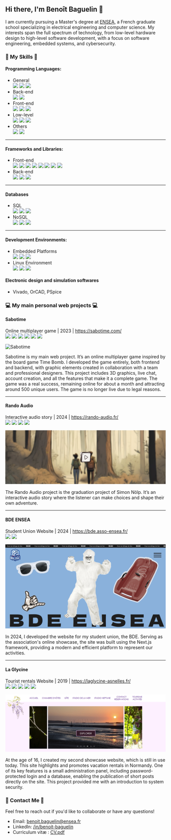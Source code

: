 ## Hi there, I'm Benoît Baguelin 👋

I am currently pursuing a Master's degree at [ENSEA](https://ensea.fr/), a French graduate school specializing in electrical engineering and computer science. My interests span the full spectrum of technology, from low-level hardware design to high-level software development, with a focus on software engineering, embedded systems, and cybersecurity.

### **🚀 My Skills 🚀**

#### **Programming Languages:**
- General   
![](https://img.shields.io/badge/Python-FFD43B?style=for-the-badge&logo=python&logoColor=blue) ![](https://img.shields.io/badge/Java-BC0B19?style=for-the-badge) ![](https://img.shields.io/badge/Ocaml-EC6813?style=for-the-badge&logo=Ocaml&logoColor=white)
- Back-end  
![](https://img.shields.io/badge/Node%20js-339933?style=for-the-badge&logo=nodedotjs&logoColor=white) ![](https://img.shields.io/badge/PHP-777BB4?style=for-the-badge&logo=php&logoColor=white) 
- Front-end  
![](https://img.shields.io/badge/HTML5-E34F26?style=for-the-badge&logo=html5&logoColor=white) ![](https://img.shields.io/badge/CSS3-1572B6?style=for-the-badge&logo=css3&logoColor=white) ![](https://img.shields.io/badge/JavaScript-323330?style=for-the-badge&logo=javascript&logoColor=F7DF1E)
- Low-level   
![](https://img.shields.io/badge/C-00599C?style=for-the-badge&logo=c&logoColor=white) ![](https://img.shields.io/badge/VHDL-33ff330?style=for-the-badge) ![](https://img.shields.io/badge/ASM-000?style=for-the-badge)
- Others   
![](https://img.shields.io/badge/Shell_Script-121011?style=for-the-badge&logo=gnu-bash&logoColor=white) ![](https://img.shields.io/badge/Matlab-ac2400?style=for-the-badge)

---

#### **Frameworks and Libraries:**
- Front-end    
![](https://img.shields.io/badge/React-20232A?style=for-the-badge&logo=react&logoColor=61DAFB) ![](https://img.shields.io/badge/React_Native-20232A?style=for-the-badge&logo=react&logoColor=61DAF) ![](https://img.shields.io/badge/Expo-1B1F23?style=for-the-badge&logo=expo&logoColor=white) ![](https://img.shields.io/badge/jQuery-0769AD?style=for-the-badge&logo=jquery&logoColor=white)
![](https://img.shields.io/badge/Sass-CC6699?style=for-the-badge&logo=sass&logoColor=white) ![](https://img.shields.io/badge/Bootstrap-563D7C?style=for-the-badge&logo=bootstrap&logoColor=white) ![](https://img.shields.io/badge/ThreeJs-black?style=for-the-badge&logo=three.js&logoColor=white) ![](https://img.shields.io/badge/GSAP-93CF2B?style=for-the-badge&logo=greensock&logoColor=white)
- Back-end  
![](https://img.shields.io/badge/next%20js-000000?style=for-the-badge&logo=nextdotjs&logoColor=white) ![](https://img.shields.io/badge/Express%20js-000000?style=for-the-badge&logo=express&logoColor=white) ![](https://img.shields.io/badge/Flask-000000?style=for-the-badge&logo=flask&logoColor=white)

---

#### Databases  
- SQL  
![](https://img.shields.io/badge/MySQL-005C84?style=for-the-badge&logo=mysql&logoColor=white) ![](https://img.shields.io/badge/MariaDB-003545?style=for-the-badge&logo=mariadb&logoColor=white) ![](https://img.shields.io/badge/Sqlite-003B57?style=for-the-badge&logo=sqlite&logoColor=white)
- NoSQL  
![](https://img.shields.io/badge/MongoDB-4EA94B?style=for-the-badge&logo=mongodb&logoColor=white) ![](https://img.shields.io/badge/redis-%23DD0031.svg?&style=for-the-badge&logo=redis&logoColor=white) ![](https://img.shields.io/badge/firebase-ffca28?style=for-the-badge&logo=firebase&logoColor=black)
---

#### **Development Environments:**
- Embedded Platforms  
![](https://img.shields.io/badge/Arduino-00979D?style=for-the-badge&logo=Arduino&logoColor=white) ![](https://img.shields.io/badge/STM32-03234B?style=for-the-badge&logo=stmicroelectronics&logoColor=white) ![](https://img.shields.io/badge/Raspberry%20Pi-A22846?style=for-the-badge&logo=Raspberry%20Pi&logoColor=white)
- Linux Environment    
![](https://img.shields.io/badge/Debian-A81D33?style=for-the-badge&logo=debian&logoColor=white) ![](https://img.shields.io/badge/Ubuntu-E95420?style=for-the-badge&logo=ubuntu&logoColor=white) ![](https://img.shields.io/badge/Kali_Linux-557C94?style=for-the-badge&logo=kali-linux&logoColor=white)

#### Electronic design and simulation softwares  
- Vivado, OrCAD, PSpice

### **💻 My main personal web projects 💻**

#### **Sabotime**  
Online multiplayer game | 2023 | https://sabotime.com/  
![](https://img.shields.io/badge/React-20232A?style=for-the-badge&logo=react&logoColor=61DAFB) ![](https://img.shields.io/badge/ThreeJs-black?style=for-the-badge&logo=three.js&logoColor=white) ![](https://img.shields.io/badge/MongoDB-4EA94B?style=for-the-badge&logo=mongodb&logoColor=white) ![](https://img.shields.io/badge/redis-%23DD0031.svg?&style=for-the-badge&logo=redis&logoColor=white) ![](https://img.shields.io/badge/Express%20js-000000?style=for-the-badge&logo=express&logoColor=white) ![](https://img.shields.io/badge/Socket.io-010101?&style=for-the-badge&logo=Socket.io&logoColor=white)

![Sabotime](./img/sabotime.png)

Sabotime is my main web project. It’s an online multiplayer game inspired by the board game Time Bomb. I developed the game entirely, both frontend and backend, with graphic elements created in collaboration with a team and professional designers. This project includes 3D graphics, live chat, account creation, and all the features that make it a complete game. The game was a real success, remaining online for about a month and attracting around 500 unique users. The game is no longer live due to legal reasons.

---

#### **Rando Audio** 
Interactive audio story | 2024 | https://rando-audio.fr/  
![](https://img.shields.io/badge/HTML5-E34F26?style=for-the-badge&logo=html5&logoColor=white) ![](https://img.shields.io/badge/CSS3-1572B6?style=for-the-badge&logo=css3&logoColor=white) ![](https://img.shields.io/badge/JavaScript-323330?style=for-the-badge&logo=javascript&logoColor=F7DF1E) ![](https://img.shields.io/badge/FMOD-000?style=for-the-badge&logo=fmod&logoColor=white)

![Rando audio](./img/rando-audio.png)

The Rando Audio project is the graduation project of Simon Nölp. It’s an interactive audio story where the listener can make choices and shape their own adventure.

---

#### **BDE ENSEA** 
Student Union Website | 2024 | https://bde.asso-ensea.fr/  
![](https://img.shields.io/badge/next%20js-000000?style=for-the-badge&logo=nextdotjs&logoColor=white) ![](https://img.shields.io/badge/GSAP-93CF2B?style=for-the-badge&logo=greensock&logoColor=white)

![BDE ENSEA](./img/bde.png)  

In 2024, I developed the website for my student union, the BDE. Serving as the association's online showcase, the site was built using the Next.js framework, providing a modern and efficient platform to represent our activities.

---

#### **La Glycine** 
Tourist rentals Website | 2019 | https://laglycine-asnelles.fr/  
![](https://img.shields.io/badge/HTML5-E34F26?style=for-the-badge&logo=html5&logoColor=white) ![](https://img.shields.io/badge/CSS3-1572B6?style=for-the-badge&logo=css3&logoColor=white) ![](https://img.shields.io/badge/JavaScript-323330?style=for-the-badge&logo=javascript&logoColor=F7DF1E) ![](https://img.shields.io/badge/PHP-777BB4?style=for-the-badge&logo=php&logoColor=white) ![](https://img.shields.io/badge/MySQL-005C84?style=for-the-badge&logo=mysql&logoColor=white)

![La Glycine](./img/laglycine.png)

At the age of 16, I created my second showcase website, which is still in use today. This site highlights and promotes vacation rentals in Normandy. One of its key features is a small administration panel, including password-protected login and a database, enabling the publication of short posts directly on the site. This project provided me with an introduction to system security.

### **📧 Contact Me 📧**

Feel free to reach out if you'd like to collaborate or have any questions!

- Email: [benoit.baguelin@ensea.fr](mailto:benoit.baguelin@ensea.fr)
- LinkedIn: [/in/benoit-baguelin](https://www.linkedin.com/in/benoit-baguelin/)
- Curriculum vitæ : [CV.pdf](./CV%20STAGE%202025%20FR.pdf)
